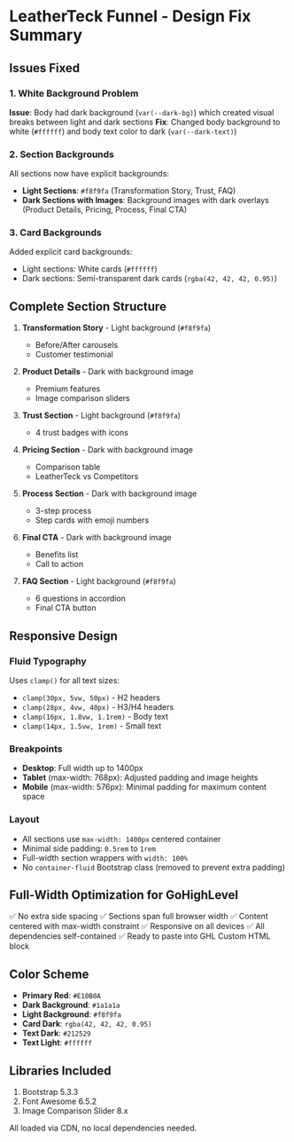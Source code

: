 # LeatherTeck Funnel - Design Fix Summary

## Issues Fixed

### 1. White Background Problem
**Issue**: Body had dark background (`var(--dark-bg)`) which created visual breaks between light and dark sections
**Fix**: Changed body background to white (`#ffffff`) and body text color to dark (`var(--dark-text)`)

### 2. Section Backgrounds
All sections now have explicit backgrounds:
- **Light Sections**: `#f8f9fa` (Transformation Story, Trust, FAQ)
- **Dark Sections with Images**: Background images with dark overlays (Product Details, Pricing, Process, Final CTA)

### 3. Card Backgrounds
Added explicit card backgrounds:
- Light sections: White cards (`#ffffff`)
- Dark sections: Semi-transparent dark cards (`rgba(42, 42, 42, 0.95)`)

## Complete Section Structure

1. **Transformation Story** - Light background (`#f8f9fa`)
   - Before/After carousels
   - Customer testimonial

2. **Product Details** - Dark with background image
   - Premium features
   - Image comparison sliders

3. **Trust Section** - Light background (`#f8f9fa`)
   - 4 trust badges with icons

4. **Pricing Section** - Dark with background image
   - Comparison table
   - LeatherTeck vs Competitors

5. **Process Section** - Dark with background image
   - 3-step process
   - Step cards with emoji numbers

6. **Final CTA** - Dark with background image
   - Benefits list
   - Call to action

7. **FAQ Section** - Light background (`#f8f9fa`)
   - 6 questions in accordion
   - Final CTA button

## Responsive Design

### Fluid Typography
Uses `clamp()` for all text sizes:
- `clamp(30px, 5vw, 50px)` - H2 headers
- `clamp(28px, 4vw, 40px)` - H3/H4 headers
- `clamp(16px, 1.8vw, 1.1rem)` - Body text
- `clamp(14px, 1.5vw, 1rem)` - Small text

### Breakpoints
- **Desktop**: Full width up to 1400px
- **Tablet** (max-width: 768px): Adjusted padding and image heights
- **Mobile** (max-width: 576px): Minimal padding for maximum content space

### Layout
- All sections use `max-width: 1400px` centered container
- Minimal side padding: `0.5rem` to `1rem`
- Full-width section wrappers with `width: 100%`
- No `container-fluid` Bootstrap class (removed to prevent extra padding)

## Full-Width Optimization for GoHighLevel

✅ No extra side spacing
✅ Sections span full browser width
✅ Content centered with max-width constraint
✅ Responsive on all devices
✅ All dependencies self-contained
✅ Ready to paste into GHL Custom HTML block

## Color Scheme

- **Primary Red**: `#E10B0A`
- **Dark Background**: `#1a1a1a`
- **Light Background**: `#f8f9fa`
- **Card Dark**: `rgba(42, 42, 42, 0.95)`
- **Text Dark**: `#212529`
- **Text Light**: `#ffffff`

## Libraries Included

1. Bootstrap 5.3.3
2. Font Awesome 6.5.2
3. Image Comparison Slider 8.x

All loaded via CDN, no local dependencies needed.
